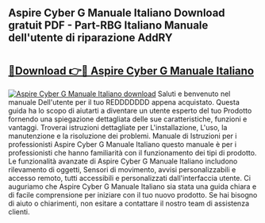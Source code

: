 ## Aspire Cyber G Manuale Italiano Download gratuit PDF - Part-RBG Italiano Manuale dell'utente di riparazione AddRY

# <h2><a href="http://dfbivmh.blite.top/?on=Aspire+Cyber+G+Manuale+Italiano">🔗Download 👉🔴 Aspire Cyber G Manuale Italiano</a></h2>

[![Aspire Cyber G Manuale Italiano download](https://i.imgur.com/lujVjoI.png)](http://dfbivmh.blite.top/?on=Aspire+Cyber+G+Manuale+Italiano)
Saluti e benvenuto nel manuale Dell'utente per il tuo REDDDDDDD appena acquistato. Questa guida ha lo scopo di aiutarti a diventare un utente esperto del tuo Prodotto fornendo una spiegazione dettagliata delle sue caratteristiche, funzioni e vantaggi. Troverai istruzioni dettagliate per L'installazione, L'uso, la manutenzione e la risoluzione dei problemi. Manuale di Istruzioni per i professionisti Aspire Cyber G Manuale Italiano questo manuale è per i professionisti che hanno familiarità con il funzionamento dei tipi di prodotto. Le funzionalità avanzate di Aspire Cyber G Manuale Italiano includono rilevamento di oggetti, Sensori di movimento, avvisi personalizzabili e accesso remoto, tutti accessibili e personalizzati dall'interfaccia utente. Ci auguriamo che Aspire Cyber G Manuale Italiano sia stata una guida chiara e di facile comprensione per iniziare con il tuo nuovo prodotto. Se hai bisogno di aiuto o chiarimenti, non esitare a contattare il nostro team di assistenza clienti.
